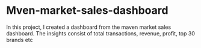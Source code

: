 # Mven-market-sales-dashboard
In this project, I created  a dashboard  from  the maven market sales dashboard. The insights consist  of total transactions, revenue, profit, top 30 brands etc
